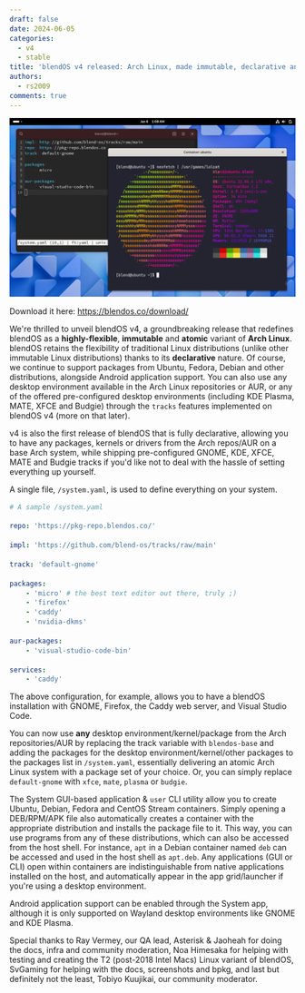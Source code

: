 ```yaml
---
draft: false
date: 2024-06-05
categories:
  - v4
  - stable
title: 'blendOS v4 released: Arch Linux, made immutable, declarative and atomic'
authors:
  - rs2009
comments: true
---
```


![screenshot](../../assets/img/blendOS-v4-screenshot.png)

Download it here: https://blendos.co/download/

We're thrilled to unveil blendOS v4, a groundbreaking release that redefines blendOS as a **highly-flexible**, **immutable** and **atomic** variant of **Arch Linux**. blendOS retains the flexibility of traditional Linux distributions (unlike other immutable Linux distributions) thanks to its **declarative** nature. Of course, we continue to support packages from Ubuntu, Fedora, Debian and other distributions, alongside Android application support. You can also use any desktop environment available in the Arch Linux repositories or AUR, or any of the offered pre-configured desktop environments (including KDE Plasma, MATE, XFCE and Budgie) through the `tracks` features implemented on blendOS v4 (more on that later).

<!-- more -->

v4 is also the first release of blendOS that is fully declarative, allowing you to have any packages, kernels or drivers from the Arch repos/AUR on a base Arch system, while shipping pre-configured GNOME, KDE, XFCE, MATE and Budgie tracks if you'd like not to deal with the hassle of setting everything up yourself.

A single file, `/system.yaml`, is used to define everything on your system.

```yaml
# A sample /system.yaml

repo: 'https://pkg-repo.blendos.co/'

impl: 'https://github.com/blend-os/tracks/raw/main'

track: 'default-gnome'

packages:
    - 'micro' # the best text editor out there, truly ;)
    - 'firefox'
    - 'caddy'
    - 'nvidia-dkms'

aur-packages:
    - 'visual-studio-code-bin'

services:
    - 'caddy'
```

The above configuration, for example, allows you to have a blendOS installation with GNOME, Firefox, the Caddy web server, and Visual Studio Code.

You can now use **any** desktop environment/kernel/package from the Arch repositories/AUR by replacing the track variable with `blendos-base` and adding the packages for the desktop environment/kernel/other packages to the packages list in `/system.yaml`, essentially delivering an atomic Arch Linux system with a package set of your choice. Or, you can simply replace `default-gnome` with `xfce`, `mate`, `plasma` or `budgie`.

The System GUI-based application & `user` CLI utility allow you to create Ubuntu, Debian, Fedora and CentOS Stream containers. Simply opening a DEB/RPM/APK file also automatically creates a container with the appropriate distribution and installs the package file to it. This way, you can use programs from any of these distributions, which can also be accessed from the host shell. For instance, `apt` in a Debian container named `deb` can be accessed and used in the host shell as `apt.deb`. Any applications (GUI or CLI) open within containers are indistinguishable from native applications installed on the host, and automatically appear in the app grid/launcher if you're using a desktop environment.

Android application support can be enabled through the System app, although it is only supported on Wayland desktop environments like GNOME and KDE Plasma.

Special thanks to Ray Vermey, our QA lead, Asterisk & Jaoheah for doing the docs, infra and community moderation, Noa Himesaka for helping with testing and creating the T2 (post-2018 Intel Macs) Linux variant of blendOS, SvGaming for helping with the docs, screenshots and bpkg, and last but definitely not the least, Tobiyo Kuujikai, our community moderator.
